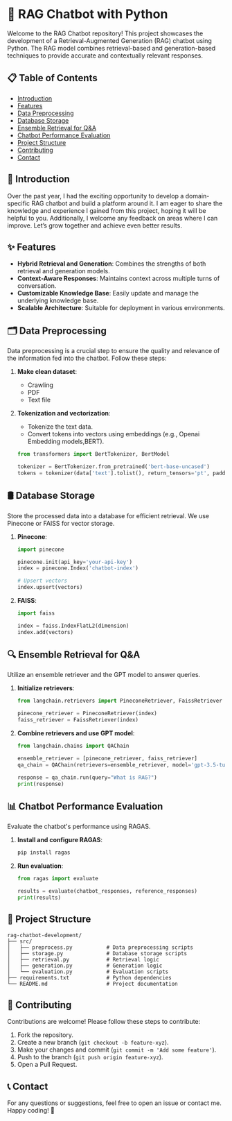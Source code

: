 # 🧠 RAG Chatbot with Python

Welcome to the RAG Chatbot repository! This project showcases the development of a Retrieval-Augmented Generation (RAG) chatbot using Python. The RAG model combines retrieval-based and generation-based techniques to provide accurate and contextually relevant responses.

## 📋 Table of Contents
- [Introduction](#introduction)
- [Features](#features)
- [Data Preprocessing](#data-preprocessing)
- [Database Storage](#database-storage)
- [Ensemble Retrieval for Q&A](#ensemble-retrieval-for-qa)
- [Chatbot Performance Evaluation](#chatbot-performance-evaluation)
- [Project Structure](#project-structure)
- [Contributing](#contributing)
- [Contact](#contact)

## 🌟 Introduction
Over the past year, I had the exciting opportunity to develop a domain-specific RAG chatbot and build a platform around it. I am eager to share the knowledge and experience I gained from this project, hoping it will be helpful to you. Additionally, I welcome any feedback on areas where I can improve. Let’s grow together and achieve even better results.

## ✨ Features
- **Hybrid Retrieval and Generation**: Combines the strengths of both retrieval and generation models.
- **Context-Aware Responses**: Maintains context across multiple turns of conversation.
- **Customizable Knowledge Base**: Easily update and manage the underlying knowledge base.
- **Scalable Architecture**: Suitable for deployment in various environments.

## 🗂️ Data Preprocessing
Data preprocessing is a crucial step to ensure the quality and relevance of the information fed into the chatbot. Follow these steps:

1. **Make clean dataset**:
    - Crawling
    - PDF
    - Text file

2. **Tokenization and vectorization**:
    - Tokenize the text data.
    - Convert tokens into vectors using embeddings (e.g., Openai Embedding models,BERT).
    
    ```python
    from transformers import BertTokenizer, BertModel
    
    tokenizer = BertTokenizer.from_pretrained('bert-base-uncased')
    tokens = tokenizer(data['text'].tolist(), return_tensors='pt', padding=True, truncation=True)
    ```

## 🛢️ Database Storage
Store the processed data into a database for efficient retrieval. We use Pinecone or FAISS for vector storage.

1. **Pinecone**:
    ```python
    import pinecone
    
    pinecone.init(api_key='your-api-key')
    index = pinecone.Index('chatbot-index')
    
    # Upsert vectors
    index.upsert(vectors)
    ```

2. **FAISS**:
    ```python
    import faiss
    
    index = faiss.IndexFlatL2(dimension)
    index.add(vectors)
    ```

## 🔍 Ensemble Retrieval for Q&A
Utilize an ensemble retriever and the GPT model to answer queries.

1. **Initialize retrievers**:
    ```python
    from langchain.retrievers import PineconeRetriever, FaissRetriever
    
    pinecone_retriever = PineconeRetriever(index)
    faiss_retriever = FaissRetriever(index)
    ```

2. **Combine retrievers and use GPT model**:
    ```python
    from langchain.chains import QAChain
    
    ensemble_retriever = [pinecone_retriever, faiss_retriever]
    qa_chain = QAChain(retrievers=ensemble_retriever, model='gpt-3.5-turbo')
    
    response = qa_chain.run(query="What is RAG?")
    print(response)
    ```

## 📊 Chatbot Performance Evaluation
Evaluate the chatbot's performance using RAGAS.

1. **Install and configure RAGAS**:
    ```bash
    pip install ragas
    ```

2. **Run evaluation**:
    ```python
    from ragas import evaluate
    
    results = evaluate(chatbot_responses, reference_responses)
    print(results)
    ```
    
## 📂 Project Structure

```plaintext
rag-chatbot-development/
├── src/
│   ├── preprocess.py           # Data preprocessing scripts
│   ├── storage.py              # Database storage scripts
│   ├── retrieval.py            # Retrieval logic
│   ├── generation.py           # Generation logic
│   └── evaluation.py           # Evaluation scripts
├── requirements.txt            # Python dependencies
└── README.md                   # Project documentation
```


## 🤝 Contributing
Contributions are welcome! Please follow these steps to contribute:

1. Fork the repository.
2. Create a new branch (`git checkout -b feature-xyz`).
3. Make your changes and commit (`git commit -m 'Add some feature'`).
4. Push to the branch (`git push origin feature-xyz`).
5. Open a Pull Request.

## 📞 Contact
For any questions or suggestions, feel free to open an issue or contact me.
Happy coding! 🚀

